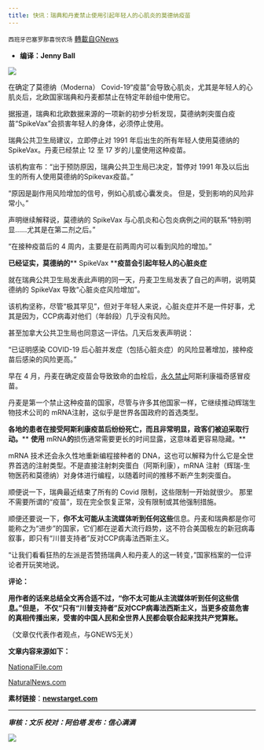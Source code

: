 ```yaml
---
title: 快讯：瑞典和丹麦禁止使用引起年轻人的心肌炎的莫德纳疫苗
---
```

`西班牙巴塞罗那喜悦农场` [轉載自GNews](https://gnews.org/zh-hans/1580862/)

- **编译：Jenny Ball**


![](https://assets.gnews.org/wp-content/uploads/2021/10/tempsnip272.png)

在确定了莫德纳（Moderna） Covid-19“疫苗”会导致心肌炎，尤其是年轻人的心肌炎后，北欧国家瑞典和丹麦都禁止在特定年龄组中使用它。

据报道，瑞典和北欧数据来源的一项新的初步分析发现，莫德纳刺突蛋白疫苗“SpikeVax”会损害年轻人的身体，必须停止使用。

瑞典公共卫生局建议，立即停止对 1991 年后出生的所有年轻人使用莫德纳的 SpikeVax。丹麦已经禁止 12 至 17 岁的儿童使用这种疫苗。

该机构宣布：“出于预防原因，瑞典公共卫生局已决定，暂停对 1991 年及以后出生的所有人使用莫德纳的Spikevax疫苗。”

“原因是副作用风险增加的信号，例如心肌或心囊发炎。 但是，受到影响的风险非常小。”

声明继续解释说，莫德纳的 SpikeVax 与心肌炎和心包炎病例之间的联系“特别明显……尤其是在第二剂之后。”

“在接种疫苗后的 4 周内，主要是在前两周内可以看到风险的增加。”

**已经证实，****莫德纳****的**** SpikeVax ****疫苗会引起年轻人的心脏炎症**

就在瑞典公共卫生局发表此声明的同一天，丹麦卫生局发表了自己的声明，说明莫德纳的 SpikeVax 导致“心脏炎症风险增加”。

该机构坚称，尽管“极其罕见”，但对于年轻人来说，心脏炎症并不是一件好事，尤其是因为，CCP病毒对他们（年龄段）几乎没有风险。

甚至加拿大公共卫生局也同意这一评估。几天后发表声明说：

“已证明感染 COVID-19 后心脏并发症（包括心脏炎症）的风险显著增加，接种疫苗后感染的风险更高。”

早在 4 月，丹麦在确定疫苗会导致致命的血栓后，[永久禁止](https://www.naturalnews.com/2021-04-14-denmark-permanently-bans-covid19-vaccine-astrazeneca-clots.html)阿斯利康福奇感冒疫苗。

丹麦是第一个禁止这种疫苗的国家，尽管与许多其他国家一样，它继续推动辉瑞生物技术公司的 mRNA注射，这似乎是世界各国政府的首选类型。

**各地的患者在接受阿斯利康疫苗后纷纷死亡，而且非常明显，政客们被迫采取行动。**** ****使用**** mRNA****的****损伤通常需要更长的时间显露，这意味着更容易隐藏。**

mRNA 技术还会永久性地重新编程接种者的 DNA，这也可以解释为什么它是全世界首选的注射类型。不是直接注射刺突蛋白（阿斯利康），mRNA 注射（辉瑞-生物医药和莫德纳）对身体进行编程，以随着时间的推移不断产生刺突蛋白。

顺便说一下，瑞典最近结束了所有的 Covid 限制，这些限制一开始就很少。 那里不需要所谓的“疫苗”，现在完全恢复正常，没有限制或其他强制措施。

顺便还要说一下，**你不太可能从主流媒体听到任何这些**信息。丹麦和瑞典都是你可能称之为“进步”的国家，它们都在逆着大流行趋势，这不符合美国极左的新冠病毒叙事，即只有“川普支持者”反对CCP病毒法西斯主义。

“让我们看看狂热的左派是否赞扬瑞典人和丹麦人的这一转变，”国家档案的一位评论者开玩笑地说。

**评论：**

**用作者的话来总结全文再合适不过，“你不太可能从主流媒体听到任何这些信息。”但是， 不仅“只有“川普支持者”反对CCP病毒法西斯主义，当更多疫苗危害的真相传播出来，受害的中国人民和全世界人民都会联合起来找共产党算账。**

（文章仅代表作者观点，与GNEWS无关）

**文章内容来源如下：**

[NationalFile.com](https://nationalfile.com/breaking-sweden-and-denmark-ban-use-of-moderna-spikevax-in-young-people-citing-myocarditis/)

[NaturalNews.com](https://www.naturalnews.com/2021-04-14-denmark-permanently-bans-covid19-vaccine-astrazeneca-clots.html)

**素材链接**：**[newstarget.com](https://www.newstarget.com/2021-10-06-sweden-denmark-ban-moderna-covid-vaccine-myocarditis-young-people.html)**

* * *

***审核：文乐
校对：阿伯塔
发布：信心满满***

![](https://assets.gnews.org/wp-content/uploads/2021/10/tempsnip190.png)
